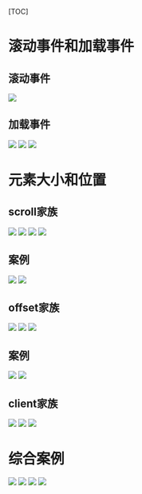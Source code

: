 [TOC]

# 滚动事件和加载事件
## 滚动事件
![](2022-09-22-17-03-42.png)
## 加载事件
![](2022-09-22-17-03-50.png)
![](2022-09-22-17-03-59.png)
![](2022-09-22-17-04-07.png)
# 元素大小和位置
## scroll家族
![](2022-09-22-17-04-17.png)
![](2022-09-22-17-04-25.png)
![](2022-09-22-17-04-33.png)
![](2022-09-22-17-04-40.png)
## 案例
![](2022-09-22-15-46-15.png)
![](2022-09-22-15-47-34.png)
## offset家族
![](2022-09-22-17-13-51.png)
![](2022-09-22-17-14-00.png)
![](2022-09-22-17-14-06.png)
## 案例
![](2022-09-22-17-14-19.png)
![](2022-09-22-17-14-26.png)
## client家族
![](2022-09-22-17-14-34.png)
![](2022-09-22-17-14-40.png)
![](2022-09-22-17-14-46.png)
# 综合案例
![](2022-09-22-17-14-54.png)
![](2022-09-22-17-15-01.png)
![](2022-09-22-17-15-08.png)
![](2022-09-22-17-15-15.png)